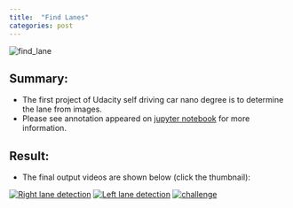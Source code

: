 ```yaml
---
title:  "Find Lanes"
categories: post
---
```

![find_lane](https://github.com/SeokLeeUS/seokleeus.github.io/raw/master/_images/_find_lane/challenge_1.gif)
## Summary:
 - The first project of Udacity self driving car nano degree is to determine the lane from images. 
 - Please see annotation appeared on [jupyter notebook](https://github.com/SeokLeeUS/Finding_Lane_Lines/blob/master/CarND-LaneLines-P1/Python_code-finding%20lane%20lines_final_submission_SeokLee_Ford-resubmit_01.ipynb) for more information. 

## Result: 
 - The final output videos are shown below (click the thumbnail):

[![Right lane detection](https://img.youtube.com/vi/EZju-BGk8U0/hqdefault.jpg)](https://youtu.be/EZju-BGk8U0)
[![Left lane detection](https://img.youtube.com/vi/y-xWTvDY1CM/hqdefault.jpg)](https://youtu.be/y-xWTvDY1CM)
[![challenge](https://img.youtube.com/vi/uKYbc6LaSKU/hqdefault.jpg)](https://youtu.be/uKYbc6LaSKU)
